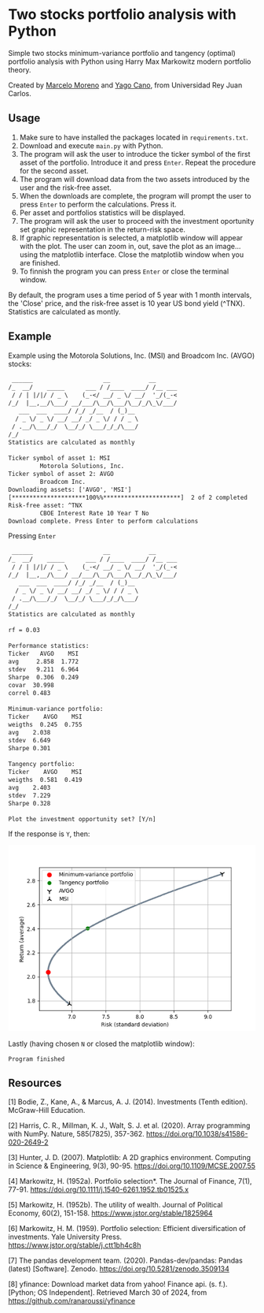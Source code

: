 # Two stocks portfolio analysis with Python

Simple two stocks minimum-variance portfolio and tangency (optimal) portfolio analysis with Python using Harry Max Markowitz modern 
portfolio theory.

Created by [Marcelo Moreno](https://www.linkedin.com/in/marcelomorenop/) and [Yago Cano](https://www.linkedin.com/in/yagocano/), from Universidad Rey Juan Carlos.

## Usage

1. Make sure to have installed the packages located in `requirements.txt`.
2. Download and execute `main.py` with Python.
3. The program will ask the user to introduce the ticker symbol of the first asset of the portfolio. Introduce it and press `Enter`. Repeat the procedure for the second asset.
4. The program will download data from the two assets introduced by the user and the risk-free asset.
6. When the downloads are complete, the program will prompt the user to press `Enter` to perform the calculations. Press it.
7. Per asset and portfolios statistics will be displayed.
7. The program will ask the user to proceed with the investment oportunity set graphic representation in the return-risk space.
8. If graphic representation is selected, a matplotlib window will appear with the plot. The user can zoom in, out, save the plot as an image... using the matplotlib interface. Close the matplotlib window when you are finished.
9. To finnish the program you can press `Enter` or close the terminal window.

By default, the program uses a time period of 5 year with 1 month intervals, the 'Close' price, 
and the risk-free asset is 10 year US bond yield (^TNX). Statistics are calculated as montly.

## Example

Example using the Motorola Solutions, Inc. (MSI) and Broadcom Inc. (AVGO) stocks:

```
 ______                    __           __
/_  __/    _____      ___ / /____  ____/ /__ ___
 / / | |/|/ / _ \    (_-</ __/ _ \/ __/  '_/(_-<
/_/  |__,__/\___/ __/___/\__/\___/\__/_/\_\/___/
   ___  ___  ____/ /_/ _/__  / (_)__
  / _ \/ _ \/ __/ __/ _/ _ \/ / / _ \
 / .__/\___/_/  \__/_/ \___/_/_/\___/
/_/
Statistics are calculated as monthly

Ticker symbol of asset 1: MSI
         Motorola Solutions, Inc.
Ticker symbol of asset 2: AVGO
         Broadcom Inc.
Downloading assets: ['AVGO', 'MSI']
[*********************100%%**********************]  2 of 2 completed
Risk-free asset: ^TNX
         CBOE Interest Rate 10 Year T No
Download complete. Press Enter to perform calculations 
```

Pressing `Enter`

```
 ______                    __           __
/_  __/    _____      ___ / /____  ____/ /__ ___
 / / | |/|/ / _ \    (_-</ __/ _ \/ __/  '_/(_-<
/_/  |__,__/\___/ __/___/\__/\___/\__/_/\_\/___/
   ___  ___  ____/ /_/ _/__  / (_)__
  / _ \/ _ \/ __/ __/ _/ _ \/ / / _ \
 / .__/\___/_/  \__/_/ \___/_/_/\___/
/_/
Statistics are calculated as monthly

rf = 0.03

Performance statistics:
Ticker   AVGO    MSI
avg     2.858  1.772
stdev   9.211  6.964
Sharpe  0.306  0.249
covar  30.998
correl 0.483

Minimum-variance portfolio:
Ticker    AVGO    MSI
weigths  0.245  0.755
avg    2.038
stdev  6.649
Sharpe 0.301

Tangency portfolio:
Ticker    AVGO    MSI
weigths  0.581  0.419
avg    2.403
stdev  7.229
Sharpe 0.328

Plot the investment opportunity set? [Y/n]
```

If the response is ```Y```, then:

![Plot example](/demo/Figure_1.png)

Lastly (having chosen ```N``` or closed the matplotlib window):

```
Program finished
```

## Resources

[1] Bodie, Z., Kane, A., & Marcus, A. J. (2014). Investments (Tenth edition). McGraw-Hill Education.

[2] Harris, C. R., Millman, K. J., Walt, S. J. et al. (2020). Array programming with NumPy. Nature, 585(7825), 357-362. https://doi.org/10.1038/s41586-020-2649-2

[3] Hunter, J. D. (2007). Matplotlib: A 2D graphics environment. Computing in Science & Engineering, 9(3), 90-95. https://doi.org/10.1109/MCSE.2007.55

[4] Markowitz, H. (1952a). Portfolio selection*. The Journal of Finance, 7(1), 77-91. https://doi.org/10.1111/j.1540-6261.1952.tb01525.x

[5] Markowitz, H. (1952b). The utility of wealth. Journal of Political Economy, 60(2), 151-158. https://www.jstor.org/stable/1825964

[6] Markowitz, H. M. (1959). Portfolio selection: Efficient diversification of investments. Yale University Press. https://www.jstor.org/stable/j.ctt1bh4c8h

[7] The pandas development team. (2020). Pandas-dev/pandas: Pandas (latest) [Software]. Zenodo. https://doi.org/10.5281/zenodo.3509134

[8] yfinance: Download market data from yahoo! Finance api. (s. f.). [Python; OS Independent]. Retrieved March 30 of 2024, from https://github.com/ranaroussi/yfinance
